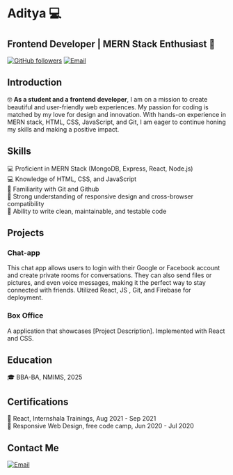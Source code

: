# Aditya 💻
## Frontend Developer | MERN Stack Enthusiast 🚀

[![GitHub followers](https://img.shields.io/github/followers/msaat366.svg?style=social&label=Follow&maxAge=2592000)](https://github.com/msaat366)
[![Email](https://img.shields.io/badge/Email-msaat366@gmail.com-lightgrey.svg?style=flat-square)](mailto:msaat366@gmail.com)

## Introduction
🤓 **As a student and a frontend developer**, I am on a mission to create beautiful and user-friendly web experiences. My passion for coding is matched by my love for design and innovation. With hands-on experience in MERN stack, HTML, CSS, JavaScript, and Git, I am eager to continue honing my skills and making a positive impact.

## Skills
💻 Proficient in MERN Stack (MongoDB, Express, React, Node.js)  
💻 Knowledge of HTML, CSS, and JavaScript    
🚀 Familiarity with Git and Github   
📱 Strong understanding of responsive design and cross-browser compatibility  
🧠 Ability to write clean, maintainable, and testable code 

## Projects
### Chat-app
This chat app allows users to login with their Google or Facebook account and create private rooms for conversations. They can also send files or pictures, and even voice messages, making it the perfect way to stay connected with friends. Utilized  React, JS , Git, and Firebase for deployment.

### Box Office
A application that showcases [Project Description]. Implemented with React and CSS.

## Education
🎓 BBA-BA, NMIMS, 2025

## Certifications
🏅 React, Internshala Trainings, Aug 2021 - Sep 2021  
🏅 Responsive Web Design, free code camp, Jun 2020 - Jul 2020

## Contact Me
[![Email](https://img.shields.io/badge/Email-msaat366@gmail.com-lightgrey.svg?style=flat-square)](mailto:msaat366@gmail.com)
